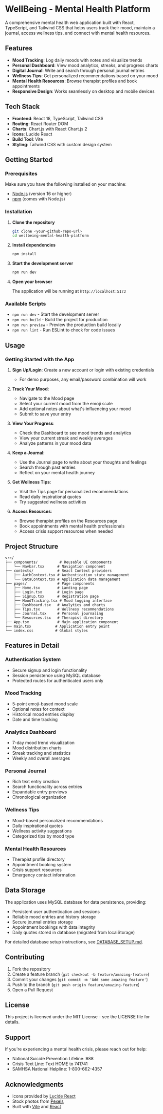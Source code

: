 # WellBeing - Mental Health Platform

A comprehensive mental health web application built with React, TypeScript, and Tailwind CSS that helps users track their mood, maintain a journal, access wellness tips, and connect with mental health resources.

## Features

- **Mood Tracking**: Log daily moods with notes and visualize trends
- **Personal Dashboard**: View mood analytics, streaks, and progress charts
- **Digital Journal**: Write and search through personal journal entries
- **Wellness Tips**: Get personalized recommendations based on your mood
- **Mental Health Resources**: Browse therapist profiles and book appointments
- **Responsive Design**: Works seamlessly on desktop and mobile devices

## Tech Stack

- **Frontend**: React 18, TypeScript, Tailwind CSS
- **Routing**: React Router DOM
- **Charts**: Chart.js with React Chart.js 2
- **Icons**: Lucide React
- **Build Tool**: Vite
- **Styling**: Tailwind CSS with custom design system

## Getting Started

### Prerequisites

Make sure you have the following installed on your machine:
- [Node.js](https://nodejs.org/) (version 16 or higher)
- [npm](https://www.npmjs.com/) (comes with Node.js)

### Installation

1. **Clone the repository**
   ```bash
   git clone <your-github-repo-url>
   cd wellbeing-mental-health-platform
   ```

2. **Install dependencies**
   ```bash
   npm install
   ```

3. **Start the development server**
   ```bash
   npm run dev
   ```

4. **Open your browser**
   
   The application will be running at `http://localhost:5173`

### Available Scripts

- `npm run dev` - Start the development server
- `npm run build` - Build the project for production
- `npm run preview` - Preview the production build locally
- `npm run lint` - Run ESLint to check for code issues

## Usage

### Getting Started with the App

1. **Sign Up/Login**: Create a new account or login with existing credentials
   - For demo purposes, any email/password combination will work

2. **Track Your Mood**: 
   - Navigate to the Mood page
   - Select your current mood from the emoji scale
   - Add optional notes about what's influencing your mood
   - Submit to save your entry

3. **View Your Progress**:
   - Check the Dashboard to see mood trends and analytics
   - View your current streak and weekly averages
   - Analyze patterns in your mood data

4. **Keep a Journal**:
   - Use the Journal page to write about your thoughts and feelings
   - Search through past entries
   - Reflect on your mental health journey

5. **Get Wellness Tips**:
   - Visit the Tips page for personalized recommendations
   - Read daily inspirational quotes
   - Try suggested wellness activities

6. **Access Resources**:
   - Browse therapist profiles on the Resources page
   - Book appointments with mental health professionals
   - Access crisis support resources when needed

## Project Structure

```
src/
├── components/          # Reusable UI components
│   └── Navbar.tsx      # Navigation component
├── contexts/           # React Context providers
│   ├── AuthContext.tsx # Authentication state management
│   └── DataContext.tsx # Application data management
├── pages/              # Page components
│   ├── Home.tsx        # Landing page
│   ├── Login.tsx       # Login page
│   ├── Signup.tsx      # Registration page
│   ├── MoodTracking.tsx # Mood logging interface
│   ├── Dashboard.tsx   # Analytics and charts
│   ├── Tips.tsx        # Wellness recommendations
│   ├── Journal.tsx     # Personal journaling
│   └── Resources.tsx   # Therapist directory
├── App.tsx             # Main application component
├── main.tsx           # Application entry point
└── index.css          # Global styles
```

## Features in Detail

### Authentication System
- Secure signup and login functionality
- Session persistence using MySQL database
- Protected routes for authenticated users only

### Mood Tracking
- 5-point emoji-based mood scale
- Optional notes for context
- Historical mood entries display
- Date and time tracking

### Analytics Dashboard
- 7-day mood trend visualization
- Mood distribution charts
- Streak tracking and statistics
- Weekly and overall averages

### Personal Journal
- Rich text entry creation
- Search functionality across entries
- Expandable entry previews
- Chronological organization

### Wellness Tips
- Mood-based personalized recommendations
- Daily inspirational quotes
- Wellness activity suggestions
- Categorized tips by mood type

### Mental Health Resources
- Therapist profile directory
- Appointment booking system
- Crisis support resources
- Emergency contact information

## Data Storage

The application uses MySQL database for data persistence, providing:
- Persistent user authentication and sessions
- Reliable mood entries and history storage
- Secure journal entries storage
- Appointment bookings with data integrity
- Daily quotes stored in database (migrated from localStorage)

For detailed database setup instructions, see [DATABASE_SETUP.md](DATABASE_SETUP.md).

## Contributing

1. Fork the repository
2. Create a feature branch (`git checkout -b feature/amazing-feature`)
3. Commit your changes (`git commit -m 'Add some amazing feature'`)
4. Push to the branch (`git push origin feature/amazing-feature`)
5. Open a Pull Request

## License

This project is licensed under the MIT License - see the LICENSE file for details.

## Support

If you're experiencing a mental health crisis, please reach out for help:
- National Suicide Prevention Lifeline: 988
- Crisis Text Line: Text HOME to 741741
- SAMHSA National Helpline: 1-800-662-4357

## Acknowledgments

- Icons provided by [Lucide React](https://lucide.dev/)
- Stock photos from [Pexels](https://www.pexels.com/)
- Built with [Vite](https://vitejs.dev/) and [React](https://reactjs.org/)